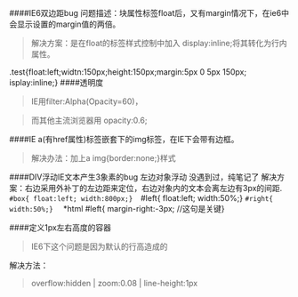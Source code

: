 ####IE6双边距bug
 问题描述：块属性标签float后，又有margin情况下，在ie6中会显示设置的margin值的两倍。
>解决方案：是在float的标签样式控制中加入 display:inline;将其转化为行内属性。

.test{float:left;widtn:150px;height:150px;margin:5px 0 5px 150px; isplay:inline;}
####透明度
>IE用filter:Alpha(Opacity=60)，

>而其他主流浏览器用 opacity:0.6;

####IE  a(有href属性)标签嵌套下的img标签，在IE下会带有边框。

>解决办法：加上a img{border:none;}样式

####DIV浮动IE文本产生3象素的bug 左边对象浮动
没遇到过，纯笔记了
解决方案：右边采用外补丁的左边距来定位，右边对象内的文本会离左边有3px的间距. 
``#box{ float:left; width:800px;} 
``#left{ float:left; width:50%;} 
``#right{ width:50%;} 
`` *html #left{ margin-right:-3px; //这句是关键} 
<div id="box"><div id="left"></div><div id="right"></div> </div>

####定义1px左右高度的容器
>IE6下这个问题是因为默认的行高造成的

解决方法：
>overflow:hidden | zoom:0.08 | line-height:1px

